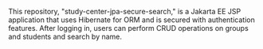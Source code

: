 This repository, "study-center-jpa-secure-search," is a Jakarta EE JSP application 
that uses Hibernate for ORM and is secured with authentication features. After 
logging in, users can perform CRUD operations on groups and students and
search by name.
